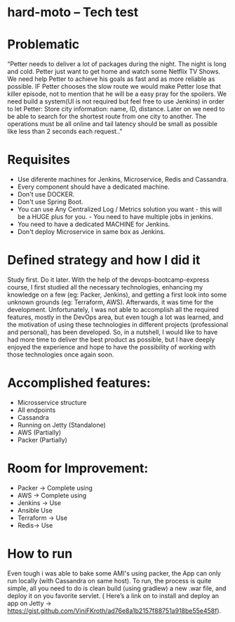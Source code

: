 # hard-moto – Tech test

# Problematic
“Petter needs to deliver a lot of packages during the night. The night is long and cold.
Petter just want to get home and watch some Netflix TV Shows. We need help
Petter to achieve his goals as fast and as more reliable as possible. IF Petter chooses
the slow route we would make Petter lose that killer episode, not to mention that he
will be a easy pray for the spoilers. We need build a system(UI is not required but feel free to use Jenkins) in
order to let Petter: Store city information: name, ID, distance. Later on we need to
be able to search for the shortest route from one city to another. The operations must be all online and tail latency should
be small as possible like less than 2 seconds each request..”

# Requisites
- Use diferente machines for Jenkins, Microservice, Redis and Cassandra. 
- Every component should have a dedicated machine.
- Don't use DOCKER.
- Don't use Spring Boot.
- You can use Any Centralized Log / Metrics solution you want - this will be a HUGE plus for you. - You need to have multiple jobs in jenkins.
- You need to have a dedicated MACHINE for Jenkins.
- Don't deploy Microservice in same box as Jenkins. 

# Defined strategy and how I did it
Study first. Do it later.
With the help of the devops-bootcamp-express course, I first studied all the necessary technologies, enhancing my knowledge on a few (eg: Packer, Jenkins), and getting a first look into some unknown grounds (eg: Terraform, AWS).
Afterwards, it was time for the development. Unfortunately, I was not able to accomplish all the required features, mostly in the DevOps area, but even tough a lot was learned, and the motivation of using these technologies in different projects (professional and personal), has been developed.
So, in a nutshell, I would like to have had more time to deliver the best product as possible, but I have deeply enjoyed the experience and hope to have the possibility of working with those technologies once again soon.

# Accomplished features:
- Microsservice structure
- All endpoints
- Cassandra
- Running on Jetty (Standalone)
- AWS (Partially)
- Packer (Partially)

# Room for Improvement:
- Packer -> Complete using
- AWS -> Complete using
- Jenkins -> Use
- Ansible Use
- Terraform -> Use
- Redis-> Use

# How to run
Even tough i was able to bake some AMI's using packer, the App can only run locally (with Cassandra on same host).
To run, the process is quite simple, all you need to do is clean build (using gradlew) a new .war file, and deploy it on you favorite servlet. ( Here’s a link on to install and deploy an app on Jetty → https://gist.github.com/ViniFKroth/ad76e8a1b2157f88751a918be55e458f).
